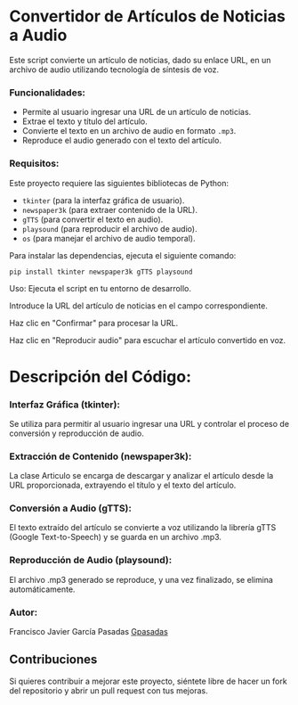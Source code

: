 # Convertidor de Artículos de Noticias a Audio

Este script convierte un artículo de noticias, dado su enlace URL, en un archivo de audio utilizando tecnología de síntesis de voz.

### Funcionalidades:
- Permite al usuario ingresar una URL de un artículo de noticias.
- Extrae el texto y título del artículo.
- Convierte el texto en un archivo de audio en formato `.mp3`.
- Reproduce el audio generado con el texto del artículo.

### Requisitos:
Este proyecto requiere las siguientes bibliotecas de Python:

- `tkinter` (para la interfaz gráfica de usuario).
- `newspaper3k` (para extraer contenido de la URL).
- `gTTS` (para convertir el texto en audio).
- `playsound` (para reproducir el archivo de audio).
- `os` (para manejar el archivo de audio temporal).

Para instalar las dependencias, ejecuta el siguiente comando:

```bash
pip install tkinter newspaper3k gTTS playsound
```
Uso:
Ejecuta el script en tu entorno de desarrollo.

Introduce la URL del artículo de noticias en el campo correspondiente.

Haz clic en "Confirmar" para procesar la URL.

Haz clic en "Reproducir audio" para escuchar el artículo convertido en voz.

# Descripción del Código:
### Interfaz Gráfica (tkinter):

Se utiliza para permitir al usuario ingresar una URL y controlar el proceso de conversión y reproducción de audio.

### Extracción de Contenido (newspaper3k):

La clase Articulo se encarga de descargar y analizar el artículo desde la URL proporcionada, extrayendo el título y el texto del artículo.

### Conversión a Audio (gTTS):

El texto extraído del artículo se convierte a voz utilizando la librería gTTS (Google Text-to-Speech) y se guarda en un archivo .mp3.

### Reproducción de Audio (playsound):

El archivo .mp3 generado se reproduce, y una vez finalizado, se elimina automáticamente.

### Autor: 
Francisco Javier García Pasadas
[Gpasadas](https://github.com/Gpasadasfj)

## Contribuciones
Si quieres contribuir a mejorar este proyecto, siéntete libre de hacer un fork del repositorio y abrir un pull request con tus mejoras.